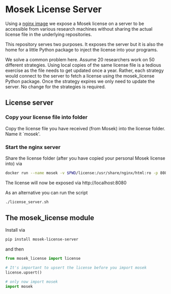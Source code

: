 # Mosek License Server

Using a [nginx image](https://hub.docker.com/_/nginx/) we expose a Mosek license
on a server to be accessible from various research machines without sharing the actual
license file in the underlying repositories.

This repository serves two purposes. It exposes the server but it is also the home
for a little Python package to inject the license into your programs.

We solve a common problem here. Assume $20$ researchers work on $50$ different strategies.
Using local copies of the same license file is a tedious exercise as the file needs to get 
updated once a year. 
Rather, each strategy would connect to the server to fetch a license using the mosek_license
Python package. Once the strategy expires we only need to update the server.
No change for the strategies is required.

## License server

### Copy your license file into folder 

Copy the license file you have received (from Mosek) into the license folder.
Name it `mosek'.


### Start the nginx server

Share the license folder (after you have copied your personal Mosek license into)
via

```bash
docker run --name mosek -v $PWD/license:/usr/share/nginx/html:ro -p 8080:80 -d nginx
```

The license will now be exposed via http://localhost:8080

As an alternative you can run the script

```bash
./license_server.sh
```

## The mosek_license module

Install via

```bash
pip install mosek-license-server
```
and then

```python
from mosek_license import license

# It's important to upsert the license before you import mosek
license.upsert()

# only now import mosek
import mosek
```


